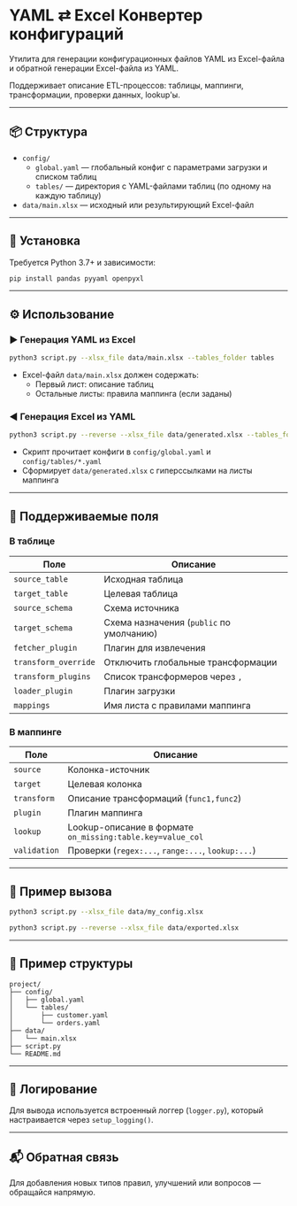 # YAML ⇄ Excel Конвертер конфигураций

Утилита для генерации конфигурационных файлов YAML из Excel-файла и обратной генерации Excel-файла из YAML.

Поддерживает описание ETL-процессов: таблицы, маппинги, трансформации, проверки данных, lookup'ы.

---

## 📦 Структура

- `config/`
  - `global.yaml` — глобальный конфиг с параметрами загрузки и списком таблиц
  - `tables/` — директория с YAML-файлами таблиц (по одному на каждую таблицу)
- `data/main.xlsx` — исходный или результирующий Excel-файл

---

## 🚀 Установка

Требуется Python 3.7+ и зависимости:

```bash
pip install pandas pyyaml openpyxl
```

---

## ⚙️ Использование

### ▶️ Генерация YAML из Excel

```bash
python3 script.py --xlsx_file data/main.xlsx --tables_folder tables
```

- Excel-файл `data/main.xlsx` должен содержать:
  - Первый лист: описание таблиц
  - Остальные листы: правила маппинга (если заданы)

### ◀️ Генерация Excel из YAML

```bash
python3 script.py --reverse --xlsx_file data/generated.xlsx --tables_folder tables
```

- Скрипт прочитает конфиги в `config/global.yaml` и `config/tables/*.yaml`
- Сформирует `data/generated.xlsx` с гиперссылками на листы маппинга

---

## 🧩 Поддерживаемые поля

### В таблице

| Поле               | Описание                           |
|--------------------|------------------------------------|
| `source_table`     | Исходная таблица                   |
| `target_table`     | Целевая таблица                    |
| `source_schema`    | Схема источника                    |
| `target_schema`    | Схема назначения (`public` по умолчанию) |
| `fetcher_plugin`   | Плагин для извлечения              |
| `transform_override` | Отключить глобальные трансформации |
| `transform_plugins` | Список трансформеров через `,`     |
| `loader_plugin`    | Плагин загрузки                    |
| `mappings`         | Имя листа с правилами маппинга     |

### В маппинге

| Поле        | Описание                                      |
|-------------|-----------------------------------------------|
| `source`    | Колонка-источник                              |
| `target`    | Целевая колонка                               |
| `transform` | Описание трансформаций (`func1,func2`)        |
| `plugin`    | Плагин маппинга                               |
| `lookup`    | Lookup-описание в формате `on_missing:table.key=value_col` |
| `validation`| Проверки (`regex:...`, `range:...`, `lookup:...`) |

---

## 📝 Пример вызова

```bash
python3 script.py --xlsx_file data/my_config.xlsx
```

```bash
python3 script.py --reverse --xlsx_file data/exported.xlsx
```

---

## 📂 Пример структуры

```
project/
├── config/
│   ├── global.yaml
│   └── tables/
│       ├── customer.yaml
│       └── orders.yaml
├── data/
│   └── main.xlsx
├── script.py
└── README.md
```

---

## 📑 Логирование

Для вывода используется встроенный логгер (`logger.py`), который настраивается через `setup_logging()`.

---

## 📬 Обратная связь

Для добавления новых типов правил, улучшений или вопросов — обращайся напрямую.
